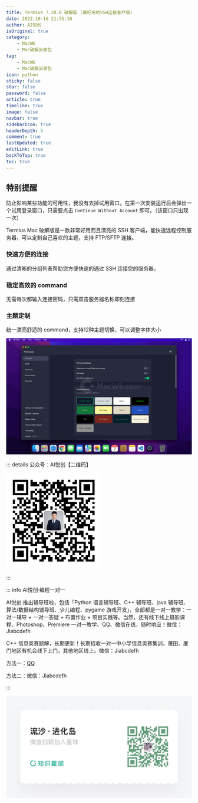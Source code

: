 ```yaml
---
title: Termius 7.28.0 破解版 (最好用的SSH连接客户端)
date: 2022-10-16 21:35:10
author: AI悦创
isOriginal: true
category: 
    - MacWK
    - Mac破解安装包
tag:
    - MacWK
    - Mac破解安装包
icon: python
sticky: false
star: false
password: false
article: true
timeline: true
image: false
navbar: true
sidebarIcon: true
headerDepth: 5
comment: true
lastUpdated: true
editLink: true
backToTop: true
toc: true
---
```


## 特别提醒

防止影响某些功能的可用性，我没有去掉试用窗口，在第一次安装运行后会弹出一个试用登录窗口，只需要点击 `Continue Without Account` 即可。（该窗口只出现一次）

 Termius Mac 破解版是一款非常好用而且漂亮的 SSH 客户端，能快速远程控制服务器，可以定制自己喜欢的主题，支持 FTP/SFTP 连接。

### 快速方便的连接

通过清晰的分组列表帮助您方便快速的通过 SSH 连接您的服务器。

### 稳定高效的 command

无需每次都输入连接密码，只需双击服务器名称即刻连接

### 主题定制

统一漂亮舒适的 commond，支持12种主题切换，可以调整字体大小

![img](./01-Termius.assets/202204061649206319347982.jpg)





::: details 公众号：AI悦创【二维码】

![](/gzh.jpg)

:::

::: info AI悦创·编程一对一

AI悦创·推出辅导班啦，包括「Python 语言辅导班、C++ 辅导班、java 辅导班、算法/数据结构辅导班、少儿编程、pygame 游戏开发」，全部都是一对一教学：一对一辅导 + 一对一答疑 + 布置作业 + 项目实践等。当然，还有线下线上摄影课程、Photoshop、Premiere 一对一教学、QQ、微信在线，随时响应！微信：Jiabcdefh

C++ 信息奥赛题解，长期更新！长期招收一对一中小学信息奥赛集训，莆田、厦门地区有机会线下上门，其他地区线上。微信：Jiabcdefh

方法一：[QQ](http://wpa.qq.com/msgrd?v=3&uin=1432803776&site=qq&menu=yes)

方法二：微信：Jiabcdefh

:::

![](/zsxq.jpg)
